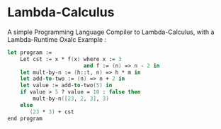 # Lambda-Calculus
A simple Programming Language Compiler to Lambda-Calculus, with a Lambda-Runtime 
Oxalc Example : 
```fsharp
let program := 
    Let cst := x * f(x) where x := 3
                        and f := (n) => n - 2 in
    let mult-by-n := (h::t, n) => h * m in
    let add-to-two := (n) => n + 2 in 
    let value := add-to-two(5) in 
    if value > 5 ? value = 10 : false then    
        mult-by-n([23, 2, 3], 3)
    else    
       (23 * 3) + cst
end program 
```
